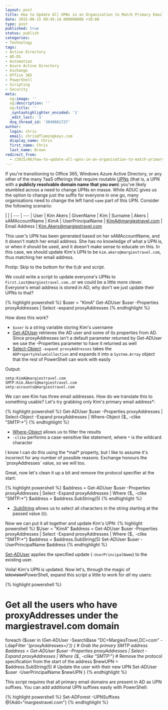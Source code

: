 ```yaml
---
layout: post
title: How to Update All UPNs in an Organisation to Match Primary Email Address
date: 2015-06-15 09:45:14.000000000 +10:00
type: post
published: true
status: publish
categories:
- Technology
tags:
- Active Directory
- AD-DS
- Automation
- Azure Active Directory
- Exchange
- Office 365
- PowerShell
- Scripting
- Security
meta:
  og:image: ''
  og:description: ''
  og:title: ''
  _syntaxhighlighter_encoded: '1'
  _edit_last: '1'
  dsq_thread_id: '3849661727'
author:
  login: chris
  email: chris@flamingkeys.com
  display_name: Chris
  first_name: Chris
  last_name: Brown
redirect_from:
  - /2015/06/how-to-update-all-upns-in-an-organisation-to-match-primary-email-address/
---
```

If you're transitioning to Office 365, Windows Azure Active Directory, or any other of the many ?aaS offerings that require routable [UPNs](https://msdn.microsoft.com/en-us/library/ms677605(v=vs.85).aspx) (that is, a UPN with a **publicly resolvable domain name** **that you own**) you've likely stumbled across a need to change UPNs en masse. While ADUC gives us the option to change just the suffix for everyone in one go, many organisations need to change the left hand `name` part of this UPN.
Consider the following scenario:

|     | 
| --- | ---
| User | Kim Akers
| GivenName | Kim
| Surname | Akers
| sAMAccountName | KimA
| UserPrincipalName | KimA@margiestravel.com
| Email Address | Kim.Akers@margiestravel.com

This user's UPN has been generated based on her sAMAccountName, and it doesn't match her email address. She has no knowledge of what a UPN is, or when it should be used, and it doesn't make sense to educate on this. In this case, we should update Kim's UPN to be `kim.akers@margiestravel.com`, thus matching her email address.

<div class="alert alert-info" role="alert">Protip: Skip to the bottom for the tl;dr and script.</div>

We could write a script to update everyone's UPNs to `First.Last@margiestravel.com`...or we could be a little more clever. Everyone's email address is stored in AD, why don't we just update their UPNs to that?

{% highlight powershell %}
$user = "KimA"
Get-ADUser $user -Properties proxyAddresses | Select -expand proxyAddresses
{% endhighlight %}

How does this work?

* `$user` is a string variable storing Kim's username
* [Get-ADUser](https://technet.microsoft.com/en-au/library/ee617241.aspx) retrieves the AD user and some of its properties from AD. Since proxyAddresses isn't a default parameter returned by Get-ADUser we use the -Properties parameter to have it returned as well
* [Select-Object](https://technet.microsoft.com/en-us/library/hh849895.aspx) `-expand proxyAddresses` takes the `ADPropertyValueCollection` and expands it into a `System.Array` object that the rest of PowerShell can work with easily

Output:

    smtp:KimA@margiestravel.com
    SMTP:Kim.Akers@margiestravel.com
    smtp:accounts@margiestravel.com

We can see Kim has three email addresses. How do we translate this to something usable?
Let's try grabbing only Kim's primary email address*:

{% highlight powershell %}
Get-ADUser $user -Properties proxyAddresses | Select-Object -Expand proxyAddresses | Where-Object {$_ -clike "SMTP:*"}
{% endhighlight %}

* [Where-Object](https://technet.microsoft.com/en-au/library/ee177028.aspx) allows us to filter the results
* `-clike` performs a case-sensitive like statement, where `*` is the wildcard character

<div class="alert alert-info" role="alert"> I know I can do this using the *mail* property, but I like to assume it's incorrect for any number of possible reasons. Exchange honours the `proxyAddresses` value, so we will too.</div>

Great, now let's clean it up a bit and remove the protocol specifier at the start:

{% highlight powershell %}
$address = Get-ADUser $user -Properties proxyAddresses | Select -Expand proxyAddresses | Where {$_ -clike "SMTP:*"}
$address = $address.SubString(5)
{% endhighlight %}

* [.SubString](https://msdn.microsoft.com/en-us/library/system.string.substring(v=vs.110).aspx) allows us to select all characters in the string starting at the passed value (`5`).

Now we can put it all together and update Kim's UPN:
{% highlight powershell %}
$User = "KimA"
$address = Get-ADUser $user -Properties proxyAddresses | Select -Expand proxyAddresses | Where {$_ -clike "SMTP:*"}
$address = $address.SubString(5)
Set-ADUser $user -UserPrincipalName $address
{% endhighlight %}

[Set-ADUser](https://technet.microsoft.com/en-au/library/ee617215.aspx) applies the specified update (`-UserPrincipalName`) to the existing user.

Voila! Kim's UPN is updated. Now let's, through the magic of <del>television</del>PowerShell, expand this script a little to work for *all* my users:

{% highlight powershell %}
# Get all the users who have proxyAddresses under the margiestravel.com domain
foreach ($user in (Get-ADUser -SearchBase "DC=MargiesTravel,DC=com" -LdapFilter '(proxyAddresses=*)')) {
	# Grab the primary SMTP address
	$address = Get-ADUser $user -Properties proxyAddresses | Select -Expand proxyAddresses | Where {$_ -clike "SMTP:*"}
	# Remove the protocol specification from the start of the address
	$newUPN = $address.SubString(5)
	# Update the user with their new UPN
	Set-ADUser $user -UserPrincipalName $newUPN
}
{% endhighlight %}

This script requires that all primary email domains are present in AD as UPN suffixes. You can add additional UPN suffixes easily with PowerShell:

{% highlight powershell %}
Set-ADForest -UPNSuffixes @{Add="margiestravel.com"}
{% endhighlight %}
